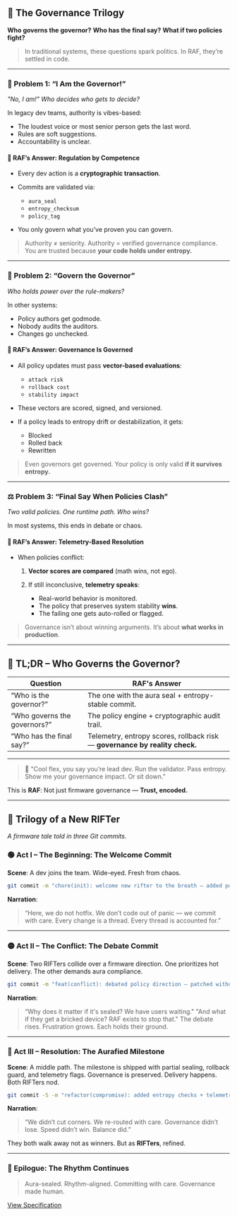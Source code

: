 ## 📜 The Governance Trilogy

**Who governs the governor?**
**Who has the final say?**
**What if two policies fight?**

> In traditional systems, these questions spark politics.
> In RAF, they’re settled in code.

---

### 🔁 Problem 1: “I Am the Governor!”

*"No, I am!" Who decides who gets to decide?*

In legacy dev teams, authority is vibes-based:

* The loudest voice or most senior person gets the last word.
* Rules are soft suggestions.
* Accountability is unclear.

#### 🧠 RAF’s Answer: Regulation by Competence

* Every dev action is a **cryptographic transaction**.
* Commits are validated via:

  * `aura_seal`
  * `entropy_checksum`
  * `policy_tag`
* You only govern what you’ve proven you can govern.

> Authority ≠ seniority.
> Authority = verified governance compliance.
> You are trusted because **your code holds under entropy.**

---

### 🧠 Problem 2: “Govern the Governor”

*Who holds power over the rule-makers?*

In other systems:

* Policy authors get godmode.
* Nobody audits the auditors.
* Changes go unchecked.

#### 💪 RAF’s Answer: Governance Is Governed

* All policy updates must pass **vector-based evaluations**:

  * `attack risk`
  * `rollback cost`
  * `stability impact`
* These vectors are scored, signed, and versioned.
* If a policy leads to entropy drift or destabilization, it gets:

  * Blocked
  * Rolled back
  * Rewritten

> Even governors get governed.
> Your policy is only valid **if it survives entropy.**

---

### ⚖️ Problem 3: “Final Say When Policies Clash”

*Two valid policies. One runtime path. Who wins?*

In most systems, this ends in debate or chaos.

#### 🧬 RAF’s Answer: Telemetry-Based Resolution

* When policies conflict:

  1. **Vector scores are compared** (math wins, not ego).
  2. If still inconclusive, **telemetry speaks**:

     * Real-world behavior is monitored.
     * The policy that preserves system stability **wins**.
     * The failing one gets auto-rolled or flagged.

> Governance isn’t about winning arguments.
> It’s about **what works in production**.

---

## 🧵 TL;DR – Who Governs the Governor?

| Question                     | RAF's Answer                                                                |
| ---------------------------- | --------------------------------------------------------------------------- |
| “Who is the governor?”       | The one with the aura seal + entropy-stable commit.                         |
| “Who governs the governors?” | The policy engine + cryptographic audit trail.                              |
| “Who has the final say?”     | Telemetry, entropy scores, rollback risk — **governance by reality check.** |

---

> 💬 "Cool flex, you say you’re lead dev.
> Run the validator. Pass entropy.
> Show me your governance impact.
> Or sit down."

This is **RAF**:
Not just firmware governance —
**Trust, encoded.**

---

## 🥝 Trilogy of a New RIFTer

*A firmware tale told in three Git commits.*

### 🟢 Act I – The Beginning: The Welcome Commit

**Scene**: A dev joins the team. Wide-eyed. Fresh from chaos.

```bash
git commit -m "chore(init): welcome new rifter to the breath — added policy tags, imported disk for onboarding"
```

**Narration**:

> “Here, we do not hotfix.
> We don’t code out of panic — we commit with care.
> Every change is a thread.
> Every thread is accounted for.”

---

### 🟡 Act II – The Conflict: The Debate Commit

**Scene**: Two RIFTers collide over a firmware direction. One prioritizes hot delivery. The other demands aura compliance.

```bash
git commit -m "feat(conflict): debated policy direction — patched without aura seal to hit delivery milestone"
```

**Narration**:

> “Why does it matter if it's sealed? We have users waiting."
> "And what if they get a bricked device? RAF exists to stop that."
> The debate rises. Frustration grows. Each holds their ground.

---

### 🔴 Act III – Resolution: The Aurafied Milestone

**Scene**: A middle path. The milestone is shipped with partial sealing, rollback guard, and telemetry flags. Governance is preserved. Delivery happens. Both RIFTers nod.

```bash
git commit -S -m "refactor(compromise): added entropy checks + telemetry fallback — milestone delivered, RAF respected"
```

**Narration**:

> “We didn’t cut corners. We re-routed with care.
> Governance didn’t lose. Speed didn’t win. Balance did.”

They both walk away not as winners. But as **RIFTers**, refined.

---

### 🧶 Epilogue: The Rhythm Continues

> Aura-sealed. Rhythm-aligned.
> Committing with care.
> Governance made human.


[View Specification](./docs/spec.pdf)
